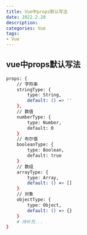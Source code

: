 ```yaml
---
title: Vue中props默认写法
date: 2022.2.20
description: 
categories: Vue
tags:
- Vue
---
```

 
<link href="themes/prism.css" rel="stylesheet" />

## vue中props默认写法 ##

```bash
props: {
	// 字符串
	stringType: {
		type: String,
		default: () => ''
	},
	// 数值
	numberType: {
		type: Number,
		default: 0
	}
	// 布尔值
	booleanType: {
		type: Boolean,
		default: true
	}
	// 数组
	arrayType: {
		type: Array,
		default: () => []
	}
	// 对象
	objectType: {
		type: Object,
		default: () => {}
	}
	# 待补充...
}
```